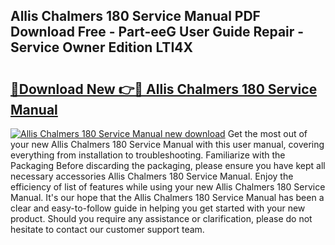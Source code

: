 ## Allis Chalmers 180 Service Manual PDF Download Free - Part-eeG User Guide Repair - Service Owner Edition LTI4X

# <h2><a href="http://bc91255.oget.top/?id=Allis+Chalmers+180+Service+Manual">🔗Download New 👉🔴 Allis Chalmers 180 Service Manual</a></h2>

[![Allis Chalmers 180 Service Manual new download](https://i.imgur.com/5g1atiW.png)](http://bc91255.oget.top/?id=Allis+Chalmers+180+Service+Manual)
Get the most out of your new Allis Chalmers 180 Service Manual with this user manual, covering everything from installation to troubleshooting. Familiarize with the Packaging Before discarding the packaging, please ensure you have kept all necessary accessories Allis Chalmers 180 Service Manual. Enjoy the efficiency of list of features while using your new Allis Chalmers 180 Service Manual. It's our hope that the Allis Chalmers 180 Service Manual has been a clear and easy-to-follow guide in helping you get started with your new product. Should you require any assistance or clarification, please do not hesitate to contact our customer support team.
